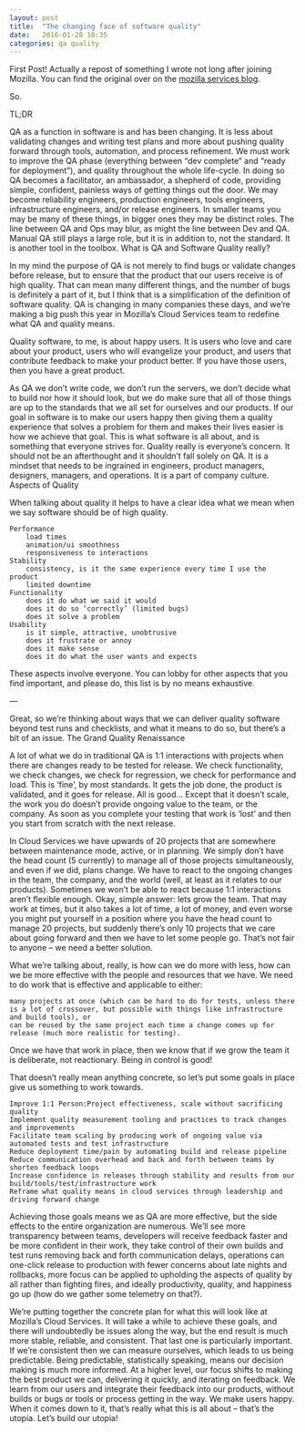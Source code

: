 ```yaml
---
layout: post
title:  "The changing face of software quality"
date:   2016-01-28 10:35
categories: qa quality
---
```


First Post! Actually a repost of something I wrote not long after joining Mozilla. You can find the original over on the [mozilla services blog](https://blog.mozilla.org/services/2015/03/24/the-changing-face-of-software-quality/).

So.

TL;DR

QA as a function in software is and has been changing. It is less about validating changes and writing test plans and more about pushing quality forward through tools, automation, and process refinement. We must work to improve the QA phase (everything between “dev complete” and “ready for deployment”), and quality throughout the whole life-cycle. In doing so QA becomes a facilitator, an ambassador, a shepherd of code, providing simple, confident, painless ways of getting things out the door. We may become reliability engineers, production engineers, tools engineers, infrastructure engineers, and/or release engineers. In smaller teams you may be many of these things, in bigger ones they may be distinct roles. The line between QA and Ops may blur, as might the line between Dev and QA. Manual QA still plays a large role, but it is in addition to, not the standard. It is another tool in the toolbox.
What is QA and Software Quality really?

In my mind the purpose of QA is not merely to find bugs or validate changes before release, but to ensure that the product that our users receive is of high quality. That can mean many different things, and the number of bugs is definitely a part of it, but I think that is a simplification of the definition of software quality. QA is changing in many companies these days, and we’re making a big push this year in Mozilla’s Cloud Services team to redefine what QA and quality means.

Quality software, to me, is about happy users. It is users who love and care about your product, users who will evangelize your product, and users that contribute feedback to make your product better. If you have those users, then you have a great product.

As QA we don’t write code, we don’t run the servers, we don’t decide what to build nor how it should look, but we do make sure that all of those things are up to the standards that we all set for ourselves and our products. If our goal in software is to make our users happy then giving them a quality experience that solves a problem for them and makes their lives easier is how we achieve that goal. This is what software is all about, and is something that everyone strives for. Quality really is everyone’s concern. It should not be an afterthought and it shouldn’t fall solely on QA. It is a mindset that needs to be ingrained in engineers, product managers, designers, managers, and operations. It is a part of company culture.
Aspects of Quality

When talking about quality it helps to have a clear idea what we mean when we say software should be of high quality.

    Performance
        load times
        animation/ui smoothness
        responsiveness to interactions
    Stability
        consistency, is it the same experience every time I use the product
        limited downtime
    Functionality
        does it do what we said it would
        does it do so ‘correctly’ (limited bugs)
        does it solve a problem
    Usability
        is it simple, attractive, unobtrusive
        does it frustrate or annoy
        does it make sense
        does it do what the user wants and expects

These aspects involve everyone. You can lobby for other aspects that you find important, and please do, this list is by no means exhaustive.

—

Great, so we’re thinking about ways that we can deliver quality software beyond test runs and checklists, and what it means to do so, but there’s a bit of an issue.
The Grand Quality Renaissance

A lot of what we do in traditional QA is 1:1 interactions with projects when there are changes ready to be tested for release. We check functionality, we check changes, we check for regression, we check for performance and load. This is ‘fine’, by most standards. It gets the job done, the product is validated, and it goes for release. All is good… Except that it doesn’t scale, the work you do doesn’t provide ongoing value to the team, or the company. As soon as you complete your testing that work is ‘lost’ and then you start from scratch with the next release.

In Cloud Services we have upwards of 20 projects that are somewhere between maintenance mode, active, or in planning. We simply don’t have the head count (5 currently) to manage all of those projects simultaneously, and even if we did, plans change. We have to react to the ongoing changes in the team, the company, and the world (well, at least as it relates to our products). Sometimes we won’t be able to react because 1:1 interactions aren’t flexible enough. Okay, simple answer: lets grow the team. That may work at times, but it also takes a lot of time, a lot of money, and even worse you might put yourself in a position where you have the head count to manage 20 projects, but suddenly there’s only 10 projects that we care about going forward and then we have to let some people go. That’s not fair to anyone – we need a better solution.

What we’re talking about, really, is how can we do more with less, how can we be more effective with the people and resources that we have. We need to do work that is effective and applicable to either:

    many projects at once (which can be hard to do for tests, unless there is a lot of crossover, but possible with things like infrastructure and build tools), or
    can be reused by the same project each time a change comes up for release (much more realistic for testing).

Once we have that work in place, then we know that if we grow the team it is deliberate, not reactionary. Being in control is good!

That doesn’t really mean anything concrete, so let’s put some goals in place give us something to work towards.

    Improve 1:1 Person:Project effectiveness, scale without sacrificing quality
    Implement quality measurement tooling and practices to track changes and improvements
    Facilitate team scaling by producing work of ongoing value via automated tests and test infrastructure
    Reduce deployment time/pain by automating build and release pipeline
    Reduce communication overhead and back and forth between teams by shorten feedback loops
    Increase confidence in releases through stability and results from our build/tools/test/infrastructure work
    Reframe what quality means in cloud services through leadership and driving forward change

Achieving those goals means we as QA are more effective, but the side effects to the entire organization are numerous. We’ll see more transparency between teams, developers will receive feedback faster and be more confident in their work, they take control of their own builds and test runs removing back and forth communication delays, operations can one-click release to production with fewer concerns about late nights and rollbacks, more focus can be applied to upholding the aspects of quality by all rather than fighting fires, and ideally productivity, quality, and happiness go up (how do we gather some telemetry on that?).

We’re putting together the concrete plan for what this will look like at Mozilla’s Cloud Services. It will take a while to achieve these goals, and there will undoubtedly be issues along the way, but the end result is much more stable, reliable, and consistent. That last one is particularly important. If we’re consistent then we can measure ourselves, which leads to us being predictable. Being predictable, statistically speaking, means our decision making is much more informed. At a higher level, our focus shifts to making the best product we can, delivering it quickly, and iterating on feedback. We learn from our users and integrate their feedback into our products, without builds or bugs or tools or process getting in the way. We make users happy. When it comes down to it, that’s really what this is all about – that’s the utopia. Let’s build our utopia!
